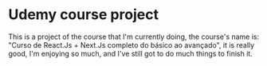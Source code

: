 # Udemy course project

<p>This is a project of the course that I'm currently doing, the course's name is: "Curso de React.Js + Next.Js completo do básico ao avançado", it is really good, I'm enjoying so much, and I've still got to do much things to finish it. </p>
